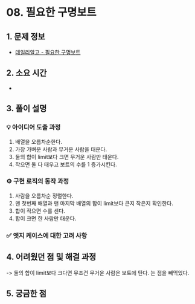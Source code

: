 # 08. 필요한 구명보트

## 1. 문제 정보
- [데일리알고 - 필요한 구명보트](https://dailyalgo.kr/ko/problems/188)

## 2. 소요 시간
- 

## 3. 풀이 설명
### 💡 아이디어 도출 과정
1. 배열을 오름차순한다.
2. 가장 가벼운 사람과 무거운 사람을 태운다.
3. 둘의 합이 limit보다 크면 무거운 사람만 태운다.
4. 작으면 둘 다 태우고 보트의 수를 1 증가시킨다.

### ⚙️ 구현 로직의 동작 과정
1. 사람을 오름차순 정렬한다.
2. 맨 첫번째 배열과 맨 마지막 배열의 합이 limit보다 큰지 작은지 확인한다.
3. 합이 작으면 수를 센다.
4. 합이 크면 한 사람만 태운다.

### ✅ 엣지 케이스에 대한 고려 사항

## 4. 어려웠던 점 및 해결 과정
-> 둘의 합이  limit보다 크다면 무조건 무거운 사람은 보트에 탄다. 는 점을 빼먹었다.

## 5. 궁금한 점

